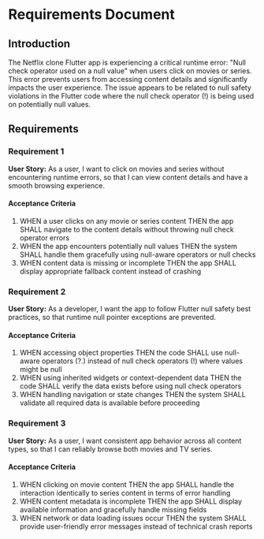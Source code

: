 # Requirements Document

## Introduction

The Netflix clone Flutter app is experiencing a critical runtime error: "Null check operator used on a null value" when users click on movies or series. This error prevents users from accessing content details and significantly impacts the user experience. The issue appears to be related to null safety violations in the Flutter code where the null check operator (!) is being used on potentially null values.

## Requirements

### Requirement 1

**User Story:** As a user, I want to click on movies and series without encountering runtime errors, so that I can view content details and have a smooth browsing experience.

#### Acceptance Criteria

1. WHEN a user clicks on any movie or series content THEN the app SHALL navigate to the content details without throwing null check operator errors
2. WHEN the app encounters potentially null values THEN the system SHALL handle them gracefully using null-aware operators or null checks
3. WHEN content data is missing or incomplete THEN the app SHALL display appropriate fallback content instead of crashing

### Requirement 2

**User Story:** As a developer, I want the app to follow Flutter null safety best practices, so that runtime null pointer exceptions are prevented.

#### Acceptance Criteria

1. WHEN accessing object properties THEN the code SHALL use null-aware operators (?.) instead of null check operators (!) where values might be null
2. WHEN using inherited widgets or context-dependent data THEN the code SHALL verify the data exists before using null check operators
3. WHEN handling navigation or state changes THEN the system SHALL validate all required data is available before proceeding

### Requirement 3

**User Story:** As a user, I want consistent app behavior across all content types, so that I can reliably browse both movies and TV series.

#### Acceptance Criteria

1. WHEN clicking on movie content THEN the app SHALL handle the interaction identically to series content in terms of error handling
2. WHEN content metadata is incomplete THEN the app SHALL display available information and gracefully handle missing fields
3. WHEN network or data loading issues occur THEN the system SHALL provide user-friendly error messages instead of technical crash reports